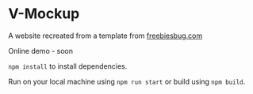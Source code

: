 # V-Mockup

A website recreated from a template from [freebiesbug.com](https://freebiesbug.com/psd-freebies/piroll-design-template-agencypersonal-portfolio/)

Online demo - soon



`npm install` to install dependencies.

Run on your local machine using `npm run start`
or build using `npm build`.
